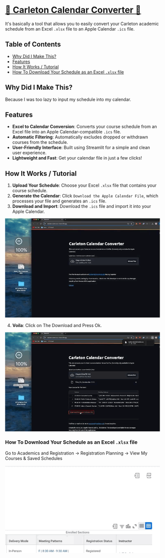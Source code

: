 # [🥏 Carleton Calendar Converter 📆](https://carletoncalendar.streamlit.app/)

It's basically a tool that allows you to easily convert your Carleton academic schedule from an Excel `.xlsx` file to an Apple Calendar `.ics` file.

## Table of Contents
- [Why Did I Make This?](#why-did-i-make-this)
- [Features](#features)
- [How It Works / Tutorial](#how-it-works--tutorial)
- [How To Download Your Schedule as an Excel `.xlsx` file](#how-to-download-your-schedule-as-an-excel-xlsx-file)

## Why Did I Make This?

Because I was too lazy to input my schedule into my calendar.

## Features

- **Excel to Calendar Conversion**: Converts your course schedule from an Excel file into an Apple Calendar-compatible `.ics` file.
- **Automatic Filtering**: Automatically excludes dropped or withdrawn courses from the schedule.
- **User-Friendly Interface**: Built using Streamlit for a simple and clean user experience.
- **Lightweight and Fast**: Get your calendar file in just a few clicks!

## How It Works / Tutorial

1. **Upload Your Schedule**: Choose your Excel `.xlsx` file that contains your course schedule.
2. **Generate the Calendar**: Click `Download the Apple Calendar File`, which processes your file and generates an `.ics` file.
3. **Download and Import**: Download the `.ics` file and import it into your Apple Calendar.

![1](img/HowItWorks/1.gif)

4. **Voila**: Click on The Download and Press Ok.

![2](img/HowItWorks/2.gif)

### How To Download Your Schedule as an Excel `.xlsx` file

Go to Academics and Registration -> Registration Planning -> View My Courses & Saved Schedules

![excel](img/DownloadExcel/1.gif)
